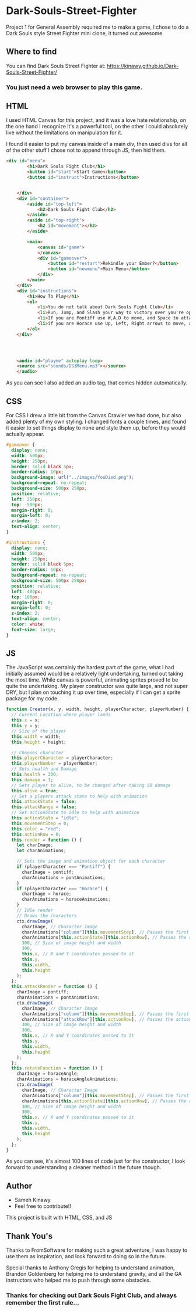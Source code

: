 # Dark-Souls-Street-Fighter
Project 1 for General Assembly required me to make a game, I chose to do a Dark Souls style Street Fighter mini clone, it turned out awesome.

## Where to find
You can find Dark Souls Street Fighter at: 
https://kinawy.github.io/Dark-Souls-Street-Fighter/

### You just need a web browser to play this game.

## HTML

I used HTML Canvas for this project, and it was a love hate relationship, on the one hand I recognize it's a powerful tool, on the other I could absolutely live without the limitations on manipulation for it.

I found it easier to put my canvas inside of a main div, then used divs for all of the other stuff I chose not to append through JS, then hid them.

```html
<div id="menu">
        <h1>Dark Souls Fight Club</h1>
        <button id="start">Start Game</button>
        <button id="instruct">Instructions</button>


    </div>
    <div id="container">
        <aside id="top-left">
            <h2>Dark Souls Fight Club</h2>
        </aside>
        <aside id="top-right">
            <h2 id="movement"></h2>
        </aside>

        <main>
            <canvas id="game">
            </canvas>
            <div id="gameover">
                <button id="restart">Rekindle your Ember?</button>
                <button id="newmenu">Main Menu</button>
            </div>
        </main>
    </div>
    <div id="instructions">
        <h1>How To Play</h1>
        <ol>
            <li>You do not talk about Dark Souls Fight Club</li>
            <li>Run, Jump, and Slash your way to victory over you're opponent.</li>
            <li>If you are Pontiff use W,A,D to move, and Space to attack.</li>
            <li>if you are Horace use Up, Left, Right arrows to move, and Numpad0 to attack.</li>
        </ol>
    </div>


    

    <audio id="playme" autoplay loop>
    <source src="sounds/DS3Menu.mp3"></source>
    </audio>
```

As you can see I also added an audio tag, that comes hidden automatically.

## CSS

For CSS I drew a little bit from the Canvas Crawler we had done, but also added plenty of my own styling. I changed fonts a couple times, and found it easier to set things display to none and style them up, before they would actually appear.

```css
#gameover {
  display: none;
  width: 500px;
  height: 250px;
  border: solid black 5px;
  border-radius: 10px;
  background-image: url("../images/YouDied.png");
  background-repeat: no-repeat;
  background-size: 500px 250px;
  position: relative;
  left: 250px;
  top: -500px;
  margin-right: 0;
  margin-left: 0;
  z-index: 2;
  text-align: center;
}

#instructions {
  display: none;
  width: 500px;
  height: 250px;
  border: solid black 5px;
  border-radius: 10px;
  background-repeat: no-repeat;
  background-size: 500px 250px;
  position: relative;
  left: 400px;
  top: 100px;
  margin-right: 0;
  margin-left: 0;
  z-index: 2;
  text-align: center;
  color: white;
  font-size: large;
}
```

## JS

The JavaScript was certainly the hardest part of the game, what I had initially assumed would be a relatively light undertaking, turned out taking the most time.
While canvas is powerful, animating sprites proved to be quite the undertaking.  My player constructor was quite large, and not super DRY, but I plan on touching it up over time, especially if I can get a sprite package for my code.

```javascript
function Creator(x, y, width, height, playerCharacter, playerNumber) {
  // Current Location where player lands
  this.x = x;
  this.y = y;
  // Size of the player
  this.width = width;
  this.height = height;

  // Chooses character
  this.playerCharacter = playerCharacter;
  this.playerNumber = playerNumber;
  // Sets health and Damage
  this.health = 300;
  this.damage = 1;
  // Sets player to alive, to be changed after taking 50 damage
  this.alive = true;
  // Set a players attack state to help with animation
  this.attackState = false;
  this.attackRange = false;
  // Set actionState to idle to help with animation
  this.actionState = "idle";
  this.movementStep = 0;
  this.color = "red";
  this.actionRow = 0;
  this.render = function () {
    let charImage;
    let charAnimations;

    // Sets the image and animation object for each character
    if (playerCharacter === "Pontiff") {
      charImage = pontiff;
      charAnimations = pontAnimations;
    }
    if (playerCharacter === "Horace") {
      charImage = horace;
      charAnimations = horaceAnimations;
    }
    // Idle render
    // Draws the characters
    ctx.drawImage(
      charImage, // Character Image
      charAnimations["column"][this.movementStep], // Passes the first array, column key of pontAnimations, and the number of its movementStep, movementStep increases through the column array.
      charAnimations[this.actionState][this.actionRow], // Passes the action state key and the index of 0 to provide an idle setting.
      300, // Size of image height and width
      300,
      this.x, // X and Y coordinates passed to it
      this.y,
      this.width,
      this.height
    );
  };
  this.attackRender = function () {
    charImage = pontiff;
    charAnimations = pontAnimations;
    ctx.drawImage(
      charImage, // Character Image
      charAnimations["column"][this.movementStep], // Passes the first array, column key of pontAnimations, and the number of its movementStep, movementStep increases through the column array.
      charAnimations["attackRow"][this.actionRow], // Passes the action state key of the attackRow which is set to 300 isntead of 0 to provide an attack Idle setting.
      300, // Size of image height and width
      300,
      this.x, // X and Y coordinates passed to it
      this.y,
      this.width,
      this.height
    );
  };
  this.rotateFunction = function () {
    charImage = horaceAngle;
    charAnimations = horaceAngleAnimations;
    ctx.drawImage(
      charImage, // Character Image
      charAnimations["column"][this.movementStep], // Passes the first array, column key of pontAnimations, and the number of its movementStep, movementStep increases through the column array.
      charAnimations[this.actionState][this.actionRow], // Passes the action state key of the attackRow which is set to 300 isntead of 0 to provide an attack Idle setting.
      300, // Size of image height and width
      300,
      this.x, // X and Y coordinates passed to it
      this.y,
      this.width,
      this.height
    );
  };
}
```

As you can see, it's almost 100 lines of code just for the constructor, I look forward to understanding a cleaner method in the future though.

## Author
- Sameh Kinawy
- Feel free to contribute!!

This project is built with HTML, CSS, and JS

## Thank You's

Thanks to FromSoftware for making such a great adventure, I was happy to use them as inspiration, and look forward to doing so in the future.

Special thanks to Anthony Gregis for helping to understand animation, Brandon Goldenberg for helping me to understand gravity, and all the GA instructors who helped me to push through some obstacles.

### Thanks for checking out Dark Souls Fight Club, and always remember the first rule...



